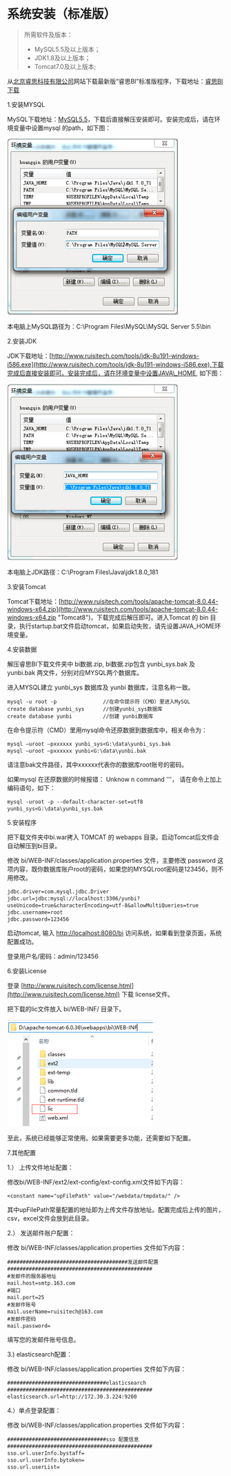 # 系统安装（标准版）

> 所需软件及版本：
>
> * MySQL5.5及以上版本；
> * JDK1.8及以上版本；
> * Tomcat7.0及以上版本;

从[北京睿思科技有限公司](http://www.ruisitech.com)网站下载最新版“睿思BI”标准版程序，下载地址：[睿思BI下载](http://www.ruisitech.com/download.html)

1.安装MYSQL

MySQL下载地址：[MySQL5.5](http://www.ruisitech.com/tools/mysql5.5.27_win64_zol.zip)，下载后直接解压安装即可。安装完成后，请在环境变量中设置mysql 的path，如下图：

![设置MySQL环境变量](QQ图片20161206144815.png)

本电脑上MySQL路径为：C:\Program Files\MySQL\MySQL Server 5.5\bin

2.安装JDK

JDK下载地址：[http://www.ruisitech.com/tools/jdk-8u191-windows-i586.exe](http://www.ruisitech.com/tools/jdk-8u191-windows-i586.exe).下载完成后直接安装即可。安装完成后，请在环境变量中设置JAVA\_HOME, 如下图：

![设置JDK环境变量](QQ图片20161206145332.png)

本电脑上JDK路径：C:\Program Files\Java\jdk1.8.0\_181

3.安装Tomcat

Tomcat下载地址：[http://www.ruisitech.com/tools/apache-tomcat-8.0.44-windows-x64.zip](http://www.ruisitech.com/tools/apache-tomcat-8.0.44-windows-x64.zip "Tomcat8")，下载完成后解压即可。进入Tomcat 的 bin 目录，执行startup.bat文件启动tomcat，如果启动失败，请先设置JAVA\_HOME环境变量。

4.安装数据

解压睿思BI下载文件夹中 bi数据.zip, bi数据.zip包含 yunbi\_sys.bak 及 yunbi.bak 两文件，分别对应MYSQL两个数据库。

进入MYSQL建立 yunbi\_sys 数据库及 yunbi 数据库，注意名称一致。

```
mysql -u root -p               //在命令提示符（CMD）里进入MySQL
create database yunbi_sys      //创建yunbi_sys数据库
create database yunbi          //创建 yunbi数据库
```

在命令提示符（CMD）里用mysql命令还原数据到数据库中，相关命令为：

```
mysql –uroot –pxxxxxx yunbi_sys<G:\data\yunbi_sys.bak  
mysql –uroot –pxxxxxx yunbi<G:\data\yunbi.bak
```

请注意bak文件路径，其中xxxxxx代表你的数据库root账号的密码。

如果mysql 在还原数据的时候报错：  Unknow n command '\''， 请在命令上加上编码语句，如下：

```
mysql -uroot -p --default-character-set=utf8  yunbi_sys<G:\data\yunbi_sys.bak
```

5.安装程序

把下载文件夹中bi.war拷入 TOMCAT 的 webapps 目录。启动Tomcat后文件会自动解压到bi目录。

修改 bi/WEB-INF/classes/application.properties 文件，主要修改 password 这项内容，既你数据库账户root的密码，如果您的MYSQLroot密码是123456，则不用修改。

```
jdbc.driver=com.mysql.jdbc.Driver
jdbc.url=jdbc:mysql://localhost:3306/yunbi?useUnicode=true&characterEncoding=utf-8&allowMultiQueries=true
jdbc.username=root
jdbc.password=123456
```

启动tomcat, 输入 [http://localhost:8080/bi](http://localhost:8080/bi) 访问系统，如果看到登录页面，系统配置成功。

登录用户名/密码：admin/123456

6.安装License

登录 [http://www.ruisitech.com/license.html](http://www.ruisitech.com/license.html) 下载 license文件。

把下载的lic文件放入 bi/WEB-INF/ 目录下。

![lic文件](QQ图片20161207095559.png)

至此，系统已经能够正常使用。如果需要更多功能，还需要如下配置。

7.其他配置

1.） 上传文件地址配置：

修改bi/WEB-INF/ext2/ext-config/ext-config.xml文件如下内容：

```
<constant name="upFilePath" value="/webdata/tmpdata/" />
```

其中upFilePath常量配置的地址即为上传文件存放地址。配置完成后上传的图片，csv，excel文件会放到此目录。

2.） 发送邮件账户配置：

修改 bi/WEB-INF/classes/application.properties 文件如下内容：

```
#######################################发送邮件配置###############################################
#发邮件的服务器地址
mail.host=smtp.163.com
#端口
mail.port=25
#发邮件账号
mail.userName=ruisitech@163.com
#发邮件密码
mail.password=
```

填写您的发邮件账号信息。

3.\) elasticsearch配置：

修改 bi/WEB-INF/classes/application.properties 文件如下内容：

```
################################elasticsearch ###############################################
elasticsearch.url=http://172.30.3.224:9200
```

4.）单点登录配置：

修改 bi/WEB-INF/classes/application.properties 文件如下内容：

```
################################sso 配置信息 ###############################################
sso.url.userInfo.bystaff=
sso.url.userInfo.bytoken=
sso.url.userList=
```



